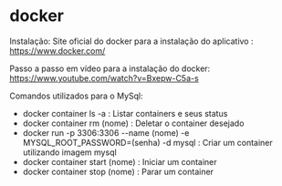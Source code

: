 # docker
Instalação: 
 Site oficial do docker para a instalação do aplicativo : https://www.docker.com/
 
 Passo a passo em vídeo para a instalação do docker: https://www.youtube.com/watch?v=Bxepw-C5a-s
 
 Comandos utilizados para o MySql:
 
 - docker container ls -a : Listar containers e seus status
 - docker container rm (nome) : Deletar o container desejado 
 - docker run -p 3306:3306 --name (nome) -e MYSQL_ROOT_PASSWORD=(senha) -d mysql : Criar um container utilizando imagem mysql 
 - docker container start (nome) : Iniciar um container
 - docker container stop (nome) : Parar um container 
